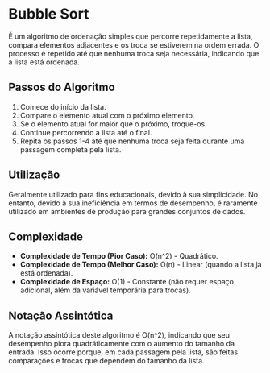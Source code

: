 # Bubble Sort

É um algoritmo de ordenação simples que percorre repetidamente a lista, compara elementos adjacentes e os troca se estiverem na ordem errada. O processo é repetido até que nenhuma troca seja necessária, indicando que a lista está ordenada.

## Passos do Algoritmo

1. Comece do início da lista.
2. Compare o elemento atual com o próximo elemento.
3. Se o elemento atual for maior que o próximo, troque-os.
4. Continue percorrendo a lista até o final.
5. Repita os passos 1-4 até que nenhuma troca seja feita durante uma passagem completa pela lista.

## Utilização

Geralmente utilizado para fins educacionais, devido à sua simplicidade. No entanto, devido à sua ineficiência em termos de desempenho, é raramente utilizado em ambientes de produção para grandes conjuntos de dados.

## Complexidade

- **Complexidade de Tempo (Pior Caso):** O(n^2) - Quadrático.
- **Complexidade de Tempo (Melhor Caso):** O(n) - Linear (quando a lista já está ordenada).
- **Complexidade de Espaço:** O(1) - Constante (não requer espaço adicional, além da variável temporária para trocas).

## Notação Assintótica

A notação assintótica deste algoritmo é O(n^2), indicando que seu desempenho piora quadráticamente com o aumento do tamanho da entrada. Isso ocorre porque, em cada passagem pela lista, são feitas comparações e trocas que dependem do tamanho da lista.
